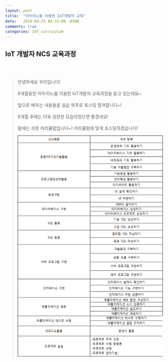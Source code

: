 ```yaml
---
layout: post
title:  "아두이노를 이용한 IoT개발자 교육"
date:   2018-04-23 04:33:00 -0500
comments: true
categories: IoT_curriculum
---
```


## IoT 개발자 NCS 교육과정
<br>
<br>

>안녕하세요 꾸리입니다!
><br>
><br>
>6개월동안 아두이노를 이용한 IoT개발자 교육과정을 듣고 있는데요~
><br>
><br>
>앞으로 배우는 내용들을 실습 위주로 포스팅 할까합니다~!
><br>
><br>
>6개월 후에는 더욱 성장한 모습이었으면 좋겠네요!
><br>
><br>
>밑에는 과정 커리큘럼입니다~! 커리큘럼에 맞게 포스팅하겠습니다!
><br>
>
>![image](/image/IoT_image/IoT_img_00.png)



